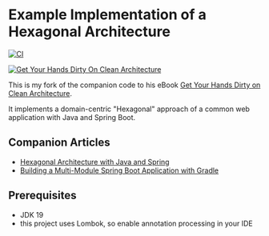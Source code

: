 # Example Implementation of a Hexagonal Architecture

[![CI](https://github.com/topus/buckpal/actions/workflows/ci.yml/badge.svg)](https://github.com/topus/buckpal/actions/workflows/ci.yml)

[![Get Your Hands Dirty On Clean Architecture](https://reflectoring.io/images/gyhdoca/cover-430_hu8fe88bb3c6bad75d8c8f89c9761fe2b5_541262_430x0_resize_box_3.png)](https://reflectoring.io/book)

This is my fork of the companion code to his eBook [Get Your Hands Dirty on Clean Architecture](https://leanpub.com/get-your-hands-dirty-on-clean-architecture).

It implements a domain-centric "Hexagonal" approach of a common web application with Java and Spring Boot. 

## Companion Articles

* [Hexagonal Architecture with Java and Spring](https://reflectoring.io/spring-hexagonal/)
* [Building a Multi-Module Spring Boot Application with Gradle](https://reflectoring.io/spring-boot-gradle-multi-module/)

## Prerequisites

* JDK 19
* this project uses Lombok, so enable annotation processing in your IDE
